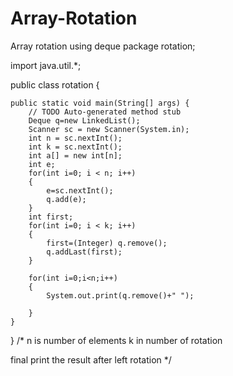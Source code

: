 # Array-Rotation
Array rotation using deque
package rotation;

import java.util.*;

public class rotation {

	public static void main(String[] args) {
		// TODO Auto-generated method stub
		Deque q=new LinkedList();
		Scanner sc = new Scanner(System.in);
        int n = sc.nextInt();
        int k = sc.nextInt();
        int a[] = new int[n];
        int e;
        for(int i=0; i < n; i++)
        {
        	e=sc.nextInt();
        	q.add(e);
        }
        int first;
        for(int i=0; i < k; i++)
        {    
        	first=(Integer) q.remove();
        	q.addLast(first);
        }
      
        for(int i=0;i<n;i++)
        {
        	System.out.print(q.remove()+" ");
            
        }
	}

}
/*
n is number of elements
k in number of rotation 

final print the result after  left rotation 
*/
